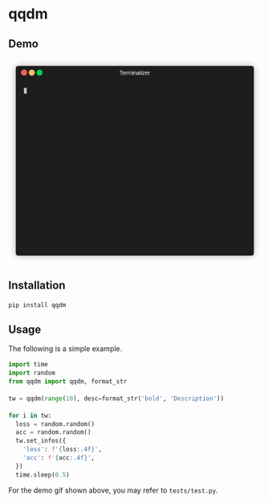 # qqdm

## Demo
<img src="https://github.com/KimythAnly/qqdm/blob/main/demo.gif" width="768"/>

## Installation
```
pip install qqdm
```

## Usage
The following is a simple example.
```python
import time
import random
from qqdm import qqdm, format_str

tw = qqdm(range(10), desc=format_str('bold', 'Description'))

for i in tw:
  loss = random.random()
  acc = random.random()
  tw.set_infos({
    'loss': f'{loss:.4f}',
    'acc': f'{acc:.4f}',
  })
  time.sleep(0.5)
```

For the demo gif shown above, you may refer to `tests/test.py`.
